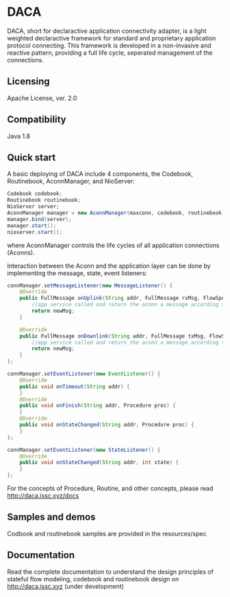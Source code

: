 # DACA 

DACA, short for declaractive application connectivity adapter, is a light weighted declaractive framework for standard and proprietary application protocol connecting. 
This framework is developed in a non-invasive and reactive pattern, providing a full life cycle, seperated management of the connections.

## Licensing
Apache License, ver. 2.0

## Compatibility
Java 1.8

## Quick start

A basic deploying of DACA include 4 components, the Codebook, Routinebook, AconnManager, and NioServer:
```java
Codebook codebook;
Routinebook routinebook;
NioServer server;
AconnManager manager = new AconnManager(maxconn, codebook, routinebook);
manager.bind(server);
manager.start();
nioserver.start();
```
where AconnManager controls the life cycles of all application connections (Aconns).

Interaction between the Aconn and the application layer can be done by implementing the message, state, event listeners:
```java
connManager.setMessageListener(new MessageListener() {
    @Override
    public FullMessage onUplink(String addr, FullMessage rxMsg, FlowSpec spec) {
        //app service called and return the aconn a message according to spec 
        return newMsg;
    }

    @Override
    public FullMessage onDownlink(String addr, FullMessage txMsg, FlowSpec spec) {
        //app service called and return the aconn a message according to spec 
        return newMsg;
    }
};
```

```java
connManager.setEventListener(new EventListener() {
    @Override
    public void onTimeout(String addr) {
    }
    @Override
    public void onFinish(String addr, Procedure proc) {
    }
    @Override
    public void onStateChanged(String addr, Procedure proc) {
    }
};
```

```java
connManager.setEventListener(new StateListener() {
    @Override
    public void onStateChanged(String addr, int state) {
    }
};
```

For the concepts of Procedure, Routine, and other concepts, please read  http://daca.issc.xyz/docs


## Samples and demos
Codbook and routinebook samples are provided in the resources/spec

## Documentation
Read the complete documentation to understand the design principles of stateful flow modeling, codebook and routinebook design on http://daca.issc.xyz (under development)
